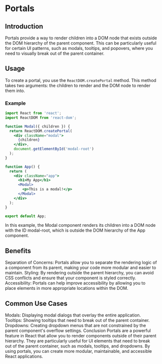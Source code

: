 # Portals

## Introduction

Portals provide a way to render children into a DOM node that exists outside the DOM hierarchy of the parent component. This can be particularly useful for certain UI patterns, such as modals, tooltips, and popovers, where you need to visually break out of the parent container.

## Usage

To create a portal, you use the `ReactDOM.createPortal` method. This method takes two arguments: the children to render and the DOM node to render them into.

### Example

```jsx
import React from 'react';
import ReactDOM from 'react-dom';

function Modal({ children }) {
  return ReactDOM.createPortal(
    <div className="modal">
      {children}
    </div>,
    document.getElementById('modal-root')
  );
}

function App() {
  return (
    <div className="app">
      <h1>My App</h1>
      <Modal>
        <p>This is a modal!</p>
      </Modal>
    </div>
  );
}

export default App;
```

In this example, the Modal component renders its children into a DOM node with the ID modal-root, which is outside the DOM hierarchy of the App component.

## Benefits
Separation of Concerns: Portals allow you to separate the rendering logic of a component from its parent, making your code more modular and easier to maintain.
Styling: By rendering outside the parent hierarchy, you can avoid CSS conflicts and ensure that your component is styled correctly.
Accessibility: Portals can help improve accessibility by allowing you to place elements in more appropriate locations within the DOM.

## Common Use Cases
Modals: Displaying modal dialogs that overlay the entire application.
Tooltips: Showing tooltips that need to break out of the parent container.
Dropdowns: Creating dropdown menus that are not constrained by the parent component's overflow settings.
Conclusion
Portals are a powerful feature in React that allow you to render components outside of their parent hierarchy. They are particularly useful for UI elements that need to break out of the parent container, such as modals, tooltips, and dropdowns. By using portals, you can create more modular, maintainable, and accessible React applications.
